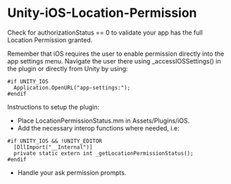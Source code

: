 # Unity-iOS-Location-Permission

Check for authorizationStatus == 0 to validate your app has the full Location Permission granted.

Remember that iOS requires the user to enable permission directly into the app settings menu. 
Navigate the user there using _accessIOSSettings() in the plugin or directly from Unity by using:
```
#if UNITY_IOS
  Application.OpenURL("app-settings:");
#endif
```

Instructions to setup the plugin:
- Place LocationPermissionStatus.mm in Assets/Plugins/iOS.
- Add the necessary interop functions where needed, i.e:
```
#if UNITY_IOS && !UNITY_EDITOR
  [DllImport("__Internal")]
  private static extern int _getLocationPermissionStatus();
#endif
```
- Handle your ask permission prompts.
